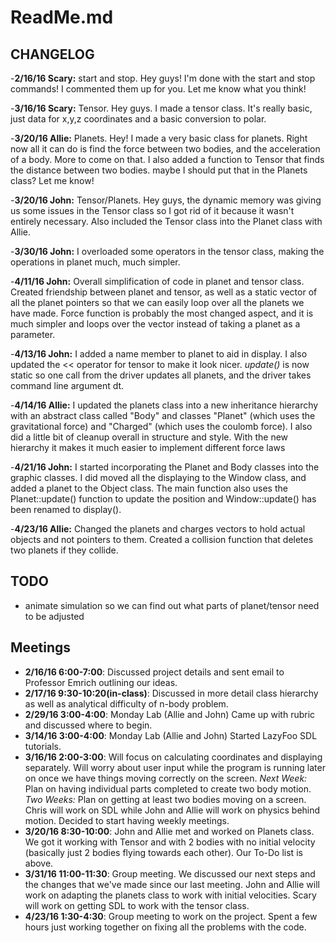 ReadMe.md
=========

CHANGELOG
---------
-**2/16/16 Scary:** start and stop.  Hey guys!  I'm done with the start and stop commands! I commented them up for you.  Let me know what you think!

-**3/16/16 Scary:** Tensor. Hey guys.  I made a tensor class.  It's really basic, just data for x,y,z coordinates and a basic conversion to polar.

-**3/20/16 Allie:** Planets. Hey! I made a very basic class for planets. Right now all it can do is find the force between two bodies, and the acceleration of a body. More to come on that. I also added a function to Tensor that finds the distance between two bodies. maybe I should put that in the Planets class? Let me know!

-**3/20/16 John:** Tensor/Planets. Hey guys, the dynamic memory was giving us some issues in the Tensor class so I got rid of it because it wasn't entirely necessary. Also included the Tensor class into the Planet class with Allie.

-**3/30/16 John:** I overloaded some operators in the tensor class, making the operations in planet much, much simpler.

-**4/11/16 John:** Overall simplification of code in planet and tensor class. Created friendship between planet and tensor, as well as a static vector of all the planet pointers so that we can easily loop over all the planets we have made. Force function is probably the most changed aspect, and it is much simpler and loops over the vector instead of taking a planet as a parameter.

-**4/13/16 John:** I added a name member to planet to aid in display. I also updated the << operator for tensor to make it look nicer. *update()* is now static so one call from the driver updates all planets, and the driver takes command line argument dt.

-**4/14/16 Allie:** I updated the planets class into a new inheritance hierarchy with an abstract class called "Body" and classes "Planet" (which uses the gravitational force) and "Charged" (which uses the coulomb force). I also did a little bit of cleanup overall in structure and style. With the new hierarchy it makes it much easier to implement different force laws

-**4/21/16 John:** I started incorporating the Planet and Body classes into the graphic classes. I did moved all the displaying to the Window class, and added a planet to the Object class. The main function also uses the Planet::update() function to update the position and Window::update() has been renamed to display().

-**4/23/16 Allie:** Changed the planets and charges vectors to hold actual objects and not pointers to them. Created a collision function that deletes two planets if they collide. 

TODO
----
- animate simulation so we can find out what parts of planet/tensor need to be adjusted

Meetings
--------
- **2/16/16 6:00-7:00**: Discussed project details and sent email to Professor Emrich outlining our ideas.
- **2/17/16 9:30-10:20(in-class)**: Discussed in more detail class hierarchy as well as analytical difficulty of n-body problem.
- **2/29/16 3:00-4:00**: Monday Lab (Allie and John) Came up with rubric and discussed where to begin.
- **3/14/16 3:00-4:00**: Monday Lab (Allie and John) Started LazyFoo SDL tutorials.
- **3/16/16 2:00-3:00**: Will focus on calculating coordinates and displaying separately. Will worry about user input while the program is running later on once we have things moving correctly on the screen. *Next Week:* Plan on having individual parts completed to create two body motion. *Two Weeks:* Plan on getting at least two bodies moving on a screen. Chris will work on SDL while John and Allie will work on physics behind motion. Decided to start having weekly meetings.
- **3/20/16 8:30-10:00**: John and Allie met and worked on Planets class. We got it working with Tensor and with 2 bodies with no initial velocity (basically just 2 bodies flying towards each other). Our To-Do list is above.
- **3/31/16 11:00-11:30**: Group meeting. We discussed our next steps and the changes that we've made since our last meeting. John and Allie will work on adapting the planets class to work with initial velocities. Scary will work on getting SDL to work with the tensor class.
- **4/23/16 1:30-4:30**: Group meeting to work on the project. Spent a few hours just working together on fixing all the problems with the code.